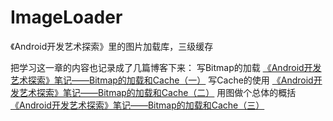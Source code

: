 # ImageLoader
《Android开发艺术探索》里的图片加载库，三级缓存

把学习这一章的内容也记录成了几篇博客下来：
写Bitmap的加载
[《Android开发艺术探索》笔记——Bitmap的加载和Cache（一）](http://blog.csdn.net/u013066292/article/details/77594594)
写Cache的使用
[《Android开发艺术探索》笔记——Bitmap的加载和Cache（二）](http://blog.csdn.net/u013066292/article/details/77601001)
用图做个总体的概括
[《Android开发艺术探索》笔记——Bitmap的加载和Cache（三）](http://blog.csdn.net/u013066292/article/details/77618658)

